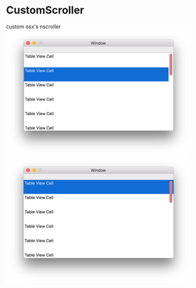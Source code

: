 # CustomScroller
custom osx's nscroller
![alt tag](https://github.com/tomfriwel/CustomScroller/blob/master/Screenshot/screenshot1.png)
![alt tag](https://github.com/tomfriwel/CustomScroller/blob/master/Screenshot/screenshot0.png)
